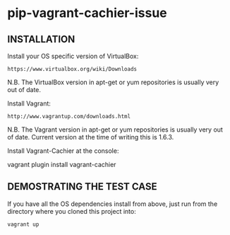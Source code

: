 pip-vagrant-cachier-issue
=========================

INSTALLATION
------------

Install your OS specific version of VirtualBox:

    https://www.virtualbox.org/wiki/Downloads

N.B. The VirtualBox version in apt-get or yum repositories is usually very out of date.

Install Vagrant:

    http://www.vagrantup.com/downloads.html

N.B. The Vagrant version in apt-get or yum repositories is usually very out of date. Current version
at the time of writing this is 1.6.3.

Install Vagrant-Cachier at the console:

  vagrant plugin install vagrant-cachier
  

DEMOSTRATING THE TEST CASE
--------------------------

If you have all the OS dependencies install from above, just run from the directory where you cloned 
this project into:

    vagrant up
